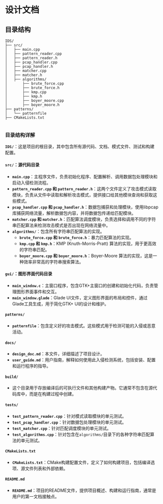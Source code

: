 # 设计文档
## 目录结构
```
IDS/
├── src/
│   ├── main.cpp
│   ├── pattern_reader.cpp
│   ├── pattern_reader.h
│   ├── pcap_handler.cpp
│   ├── pcap_handler.h
│   ├── matcher.cpp
│   ├── matcher.h
│   ├── algorithms/
│       ├── brute_force.cpp
│       ├── brute_force.h
│       ├── kmp.cpp
│       ├── kmp.h
│       ├── boyer_moore.cpp
│       ├── boyer_moore.h
├── patterns/
│   └── patternfile
├── CMakeLists.txt


```


### 目录结构详解

**`IDS/`**：这是项目的根目录，其中包含所有源代码、文档、模式文件、测试和构建配置。

#### `src/`：源代码目录

- **`main.cpp`**：主程序文件，负责初始化程序、配置解析、调用数据包处理模块和启动入侵检测流程。
- **`pattern_reader.cpp` 和 `pattern_reader.h`**：这两个文件定义了攻击模式读取模块，负责从文件中读取和解析攻击模式，提供接口给其他模块查询和获取这些模式。
- **`pcap_handler.cpp` 和 `pcap_handler.h`**：数据包捕获和处理模块，使用libpcap库捕获网络流量，解析数据包内容，并将数据包传递给匹配模块。
- **`matcher.cpp` 和 `matcher.h`**：匹配算法调度模块，负责选择和调用不同的字符串匹配算法来检测攻击模式是否出现在网络流量中。
- **`algorithms/`**：包含所有字符串匹配算法的实现。
  - **`brute_force.cpp` 和 `brute_force.h`**：暴力匹配算法的实现。
  - **`kmp.cpp` 和 `kmp.h`**：KMP (Knuth-Morris-Pratt) 算法的实现，用于更高效的字符串匹配。
  - **`boyer_moore.cpp` 和 `boyer_moore.h`**：Boyer-Moore 算法的实现，这是一种效率非常高的字符串搜索算法。

#### `gui/`：图形界面代码目录
- **`main_window.c`**：主窗口程序，包含GTK+主窗口的创建和初始化代码，负责管理图形界面事件和交互。
- **`main_window.glade`**：Glade UI文件，定义图形界面的布局和控件，通过Glade工具生成，用于简化GTK+ UI的设计和维护。
#### `patterns/`

- **`patternfile`**：包含定义好的攻击模式。这些模式用于检测可能的入侵或恶意活动。

#### `docs/`

- **`design_doc.md`**：本文件，详细描述了项目设计。
- **`user_guide.md`**：用户指南，解释如何使用此入侵检测系统，包括安装、配置和运行程序的指导。

#### `build/`

- 这个目录用于存放编译后的可执行文件和其他构建产物。它通常不包含在源代码库中，而是在构建过程中创建。

#### `tests/`

- **`test_pattern_reader.cpp`**：针对模式读取模块的单元测试。
- **`test_pcap_handler.cpp`**：针对数据包处理模块的单元测试。
- **`test_matcher.cpp`**：针对匹配调度模块的单元测试。
- **`test_algorithms.cpp`**：针对包含在`algorithms/`目录下的各种字符串匹配算法的单元测试。

#### `CMakeLists.txt`

- **`CMakeLists.txt`**：CMake构建配置文件，定义了如何构建项目，包括编译选项、源文件列表和外部依赖。

#### `README.md`

- **`README.md`**：项目的README文件，提供项目概述、构建和运行指南，通常是用户的第一文档接触点。
